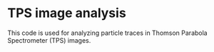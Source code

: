 # TPS image analysis
This code is used for analyzing particle traces in Thomson Parabola Spectrometer (TPS) images.
